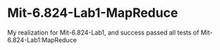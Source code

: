# Mit-6.824-Lab1-MapReduce
My realization for Mit-6.824-Lab1, and success passed all tests of Mit-6.824-Lab1:MapReduce

